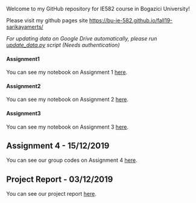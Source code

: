 Welcome to my GitHub repository for IE582 course in Bogazici University! 

Please visit my github pages site https://bu-ie-582.github.io/fall19-sarikayamerts/

*For updating data on Google Drive automatically,
please run [update_data.py](update_data.py) script (Needs authentication)*

#### Assignment1
You can see my notebook on Assignment 1 [here](https://nbviewer.jupyter.org/github/BU-IE-582/fall19-sarikayamerts/blob/master/hw1/Assignment1.ipynb).

#### Assignment2
You can see my notebook on Assignment 2 [here](https://nbviewer.jupyter.org/github/BU-IE-582/fall19-sarikayamerts/blob/master/hw2/Assignment2.ipynb).

#### Assignment3
You can see my notebook on Assignment 3 [here](https://nbviewer.jupyter.org/github/BU-IE-582/fall19-sarikayamerts/blob/master/hw3/Assignment3.ipynb).

## Assignment 4 - 15/12/2019
You can see our group codes on Assignment 4 [here](https://nbviewer.jupyter.org/github/BU-IE-582/fall19-erdembanak/blob/master/HW4_Group2.ipynb).

## Project Report - 03/12/2019
You can see our project report  [here](https://nbviewer.jupyter.org/github/BU-IE-582/fall19-sarikayamerts/blob/master/hw3/ProjectReport.ipynb).




